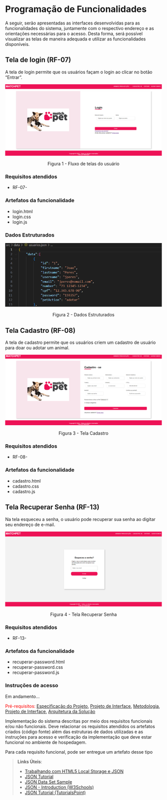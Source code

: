 # Programação de Funcionalidades

A seguir, serão apresentadas as interfaces desenvolvidas para as funcionalidades do sistema, juntamente com o respectivo endereço e as orientações necessárias para o acesso. Desta forma, será possível visualizar as telas de maneira adequada e utilizar as funcionalidades disponíveis.   

## Tela de login (RF-07)   
A tela de login permite que os usuários façam o login ao clicar no botão “Entrar”.   

![Tela Login](/src/imagens/tela-login.PNG)
<center>Figura 1 - Fluxo de telas do usuário </center>  

### Requisitos atendidos 
- RF-07-   
### Artefatos da funcionalidade   
- login.html
- login.css
- login.js  
### Dados Estruturados   

![Dados Estruturados](/src/imagens/dados-estruturados.PNG)
<center>Figura 2 - Dados Estruturados </center> 

## Tela Cadastro (RF-08)   

A tela de cadastro permite que os usuários criem um cadastro de usuário para doar ou adotar um animal.  

![Tela Cadastro](/src/imagens/tela-cadastro-funcionalidade.PNG)
<center> Figura 3 - Tela Cadastro </center> 

### Requisitos atendidos 
- RF-08-   
### Artefatos da funcionalidade   
- cadastro.html
- cadastro.css 
- cadastro.js  

## Tela Recuperar Senha (RF-13)   

Na tela esqueceu a senha, o usuário pode recuperar sua senha ao digitar seu endereço de e-mail.  

![Tela Recuperar Senha](/src/imagens/recuperar-senha.PNG)
<center> Figura 4 - Tela Recuperar Senha </center> 

### Requisitos atendidos 
- RF-13-   
### Artefatos da funcionalidade   
- recuperar-password.html
- recuperar-password.css 
- recuperar-password.js 


### Instruções de acesso  
Em andamento...


<span style="color:red">Pré-requisitos: <a href="2-Especificação do Projeto.md"> Especificação do Projeto</a></span>, <a href="3-Projeto de Interface.md"> Projeto de Interface</a>, <a href="4-Metodologia.md"> Metodologia</a>, <a href="3-Projeto de Interface.md"> Projeto de Interface</a>, <a href="5-Arquitetura da Solução.md"> Arquitetura da Solução</a>

Implementação do sistema descritas por meio dos requisitos funcionais e/ou não funcionais. Deve relacionar os requisitos atendidos os artefatos criados (código fonte) além das estruturas de dados utilizadas e as instruções para acesso e verificação da implementação que deve estar funcional no ambiente de hospedagem.

Para cada requisito funcional, pode ser entregue um artefato desse tipo

> **Links Úteis**:
>
> - [Trabalhando com HTML5 Local Storage e JSON](https://www.devmedia.com.br/trabalhando-com-html5-local-storage-e-json/29045)
> - [JSON Tutorial](https://www.w3resource.com/JSON)
> - [JSON Data Set Sample](https://opensource.adobe.com/Spry/samples/data_region/JSONDataSetSample.html)
> - [JSON - Introduction (W3Schools)](https://www.w3schools.com/js/js_json_intro.asp)
> - [JSON Tutorial (TutorialsPoint)](https://www.tutorialspoint.com/json/index.htm)
